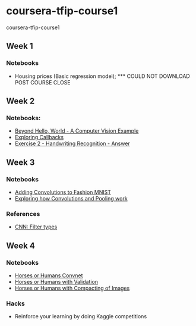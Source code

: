# coursera-tfip-course1
coursera-tfip-course1

## Week 1
### Notebooks
- Housing prices (Basic regression model); *** COULD NOT DOWNLOAD POST COURSE CLOSE

## Week 2
### Notebooks:
- [Beyond Hello, World - A Computer Vision Example](https://github.com/lmoroney/dlaicourse/blob/master/Course%201%20-%20Part%204%20-%20Lesson%202%20-%20Notebook.ipynb)
- [Exploring Callbacks](https://github.com/lmoroney/dlaicourse/blob/master/Course%201%20-%20Part%204%20-%20Lesson%204%20-%20Notebook.ipynb)
- [Exercise 2 - Handwriting Recognition - Answer](https://github.com/lmoroney/dlaicourse/blob/master/Exercises/Exercise%202%20-%20Handwriting%20Recognition/Exercise2-Answer.ipynb)


## Week 3
### Notebooks
- [Adding Convolutions to Fashion MNIST](https://github.com/lmoroney/dlaicourse/blob/master/Course%201%20-%20Part%206%20-%20Lesson%202%20-%20Notebook.ipynb)
- [Exploring how Convolutions and Pooling work](https://github.com/lmoroney/dlaicourse/blob/master/Course%201%20-%20Part%206%20-%20Lesson%203%20-%20Notebook.ipynb)


### References
- [CNN: Filter types](https://lodev.org/cgtutor/filtering.html)


## Week 4
### Notebooks

- [Horses or Humans Convnet](https://github.com/lmoroney/dlaicourse/blob/master/Course%201%20-%20Part%208%20-%20Lesson%202%20-%20Notebook.ipynb)
- [Horses or Humans with Validation](https://github.com/lmoroney/dlaicourse/blob/master/Course%201%20-%20Part%208%20-%20Lesson%203%20-%20Notebook.ipynb)
- [Horses or Humans with Compacting of Images](https://github.com/lmoroney/dlaicourse/blob/master/Course%201%20-%20Part%208%20-%20Lesson%204%20-%20Notebook.ipynb)

### Hacks
- Reinforce your learning by doing Kaggle competitions